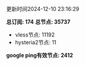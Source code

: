 更新时间2024-12-10 23:16:29

**总订阅: 174**
**总节点: 35737**
- vless节点: 11192
- hysteria2节点: 11

**google ping有效节点: 2412**
